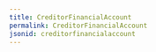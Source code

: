 ```yaml
---
title: CreditorFinancialAccount
permalink: CreditorFinancialAccount
jsonid: creditorfinancialaccount
---
```

